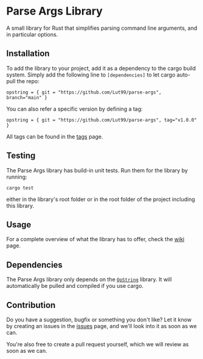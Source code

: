 # Parse Args Library
A small library for Rust that simplifies parsing command line arguments, and in particular options.

## Installation
To add the library to your project, add it as a dependency to the cargo build system. Simply add the following line to `[dependencies]` to let cargo auto-pull the repo:
```
opstring = { git = "https://github.com/Lut99/parse-args", branch="main" }
```
You can also refer a specific version by defining a tag:
```
opstring = { git = "https://github.com/Lut99/parse-args", tag="v1.0.0" }
```
All tags can be found in the [tags](https://github.com/Lut99/parse-args/tags) page.

## Testing
The Parse Args library has build-in unit tests. Run them for the library by running:
```
cargo test
```
either in the library's root folder or in the root folder of the project including this library.

## Usage
For a complete overview of what the library has to offer, check the [wiki](https://github.com/Lut99/parse-args/wiki) page.

## Dependencies
The Parse Args library only depends on the [`OpString`](https://github.com/Lut99/opstring) library. It will automatically be pulled and compiled if you use cargo.

## Contribution
Do you have a suggestion, bugfix or something you don't like? Let it know by creating an issues in the [issues](https://github.com/Lut99/parse-args/issues) page, and we'll look into it as soon as we can.

You're also free to create a pull request yourself, which we will review as soon as we can.
